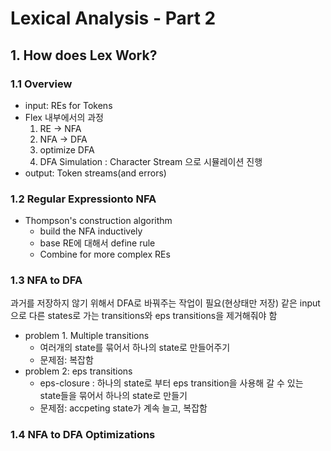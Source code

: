 # Lexical Analysis - Part 2
## 1. How does Lex Work?
### 1.1 Overview
- input: REs for Tokens
- Flex 내부에서의 과정
  1. RE -> NFA
  2. NFA -> DFA
  3. optimize DFA
  4. DFA Simulation : Character Stream 으로 시뮬레이션 진행
- output: Token streams(and errors)

### 1.2 Regular Expressionto NFA
* Thompson's construction algorithm
  - build the NFA inductively
  - base RE에 대해서 define rule
  - Combine for more complex REs

### 1.3 NFA to DFA
과거를 저장하지 않기 위해서 DFA로 바꿔주는 작업이 필요(현상태만 저장)
같은 input으로 다른 states로 가는 transitions와 eps transitions을 제거해줘야 함
* problem 1. Multiple transitions
  - 여러개의 state를 묶어서 하나의 state로 만들어주기
  - 문제점: 복잡함
* problem 2: eps transitions
  - eps-closure : 하나의 state로 부터 eps transition을 사용해 갈 수 있는 state들을 묶어서 하나의 state로 만들기
  - 문제점: accpeting state가 계속 늘고, 복잡함

### 1.4 NFA to DFA Optimizations

